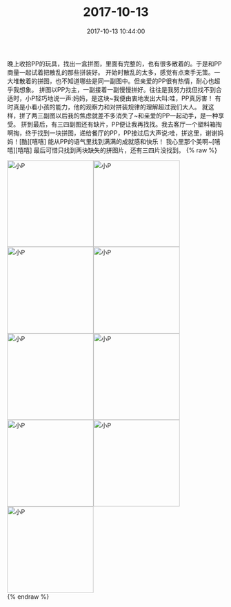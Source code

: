 ﻿---
title: 2017-10-13
date: 2017-10-13 10:44:00
tags:
categories: 妈妈
---
晚上收拾PP的玩具，找出一盒拼图，里面有完整的，也有很多散着的。于是和PP商量一起试着把散乱的那些拼装好。
开始时散乱的太多，感觉有点束手无策。一大堆散着的拼图，也不知道哪些是同一副图中。但亲爱的PP很有热情，耐心也超乎我想象。
拼图以PP为主，一副接着一副慢慢拼好。往往是我努力找但找不到合适时，小P轻巧地说一声:妈妈，是这块~我便由衷地发出大叫:哇，PP真厉害！
有时真是小看小孩的能力，他的观察力和对拼装规律的理解超过我们大人。
就这样，拼了两三副图以后我的焦虑就差不多消失了~和亲爱的PP一起动手，是一种享受。
拼到最后，有三四副图还有缺片，PP便让我再找找。我去客厅一个塑料箱掏啊掏，终于找到一块拼图，递给餐厅的PP，PP接过后大声说:哇，拼这里，谢谢妈妈！[酷][嘻嘻]
能从PP的语气里找到满满的成就感和快乐！
我心里那个美啊~[嘻嘻][嘻嘻]
最后可惜只找到两块缺失的拼图片，还有三四片没找到。
{% raw %}
<div style="width:500 px">
<div style="float:left; width:100 px"><img src="/images/微信图片_20171013105044.jpg" width="200" alt="小P"></div>
<div style="float:left; width:100 px"><img src="/images/微信图片_20171013105054.jpg" width="200" alt="小P"></div>
<div style="float:left; width:100 px"><img src="/images/微信图片_20171013105101.jpg" width="200" alt="小P"></div>
<div style="float:left; width:100 px"><img src="/images/微信图片_20171013105108.jpg" width="200" alt="小P"></div>
<div style="float:left; width:100 px"><img src="/images/微信图片_20171013105117.jpg" width="200" alt="小P"></div>
<div style="float:left; width:100 px"><img src="/images/微信图片_20171013105124.jpg" width="200" alt="小P"></div>
<div style="float:left; width:100 px"><img src="/images/微信图片_20171013105131.jpg" width="200" alt="小P"></div>
<div style="float:left; width:100 px"><img src="/images/微信图片_20171013105138.jpg" width="200" alt="小P"></div>
<div style="float:left; width:100 px"><img src="/images/微信图片_20171013105145.jpg" width="200" alt="小P"></div>
<div style="clear:both"></div>
</div>
{% endraw %}